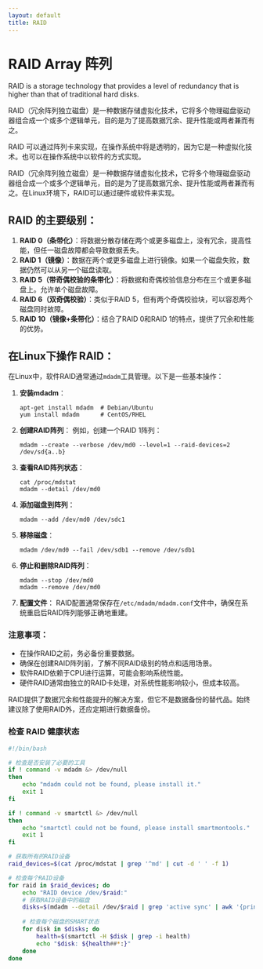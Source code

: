 ```yaml
---
layout: default
title: RAID
---
```


# RAID Array 阵列

RAID is a storage technology that provides a level of redundancy that is higher than that of traditional hard disks.

RAID（冗余阵列独立磁盘）是一种数据存储虚拟化技术，它将多个物理磁盘驱动器组合成一个或多个逻辑单元，目的是为了提高数据冗余、提升性能或两者兼而有之。

RAID 可以通过阵列卡来实现，在操作系统中将是透明的，因为它是一种虚拟化技术。也可以在操作系统中以软件的方式实现。

RAID（冗余阵列独立磁盘）是一种数据存储虚拟化技术，它将多个物理磁盘驱动器组合成一个或多个逻辑单元，目的是为了提高数据冗余、提升性能或两者兼而有之。在Linux环境下，RAID可以通过硬件或软件来实现。

## RAID 的主要级别：

1. **RAID 0（条带化）**：将数据分散存储在两个或更多磁盘上，没有冗余，提高性能，但任一磁盘故障都会导致数据丢失。
2. **RAID 1（镜像）**：数据在两个或更多磁盘上进行镜像。如果一个磁盘失败，数据仍然可以从另一个磁盘读取。
3. **RAID 5（带奇偶校验的条带化）**：将数据和奇偶校验信息分布在三个或更多磁盘上。允许单个磁盘故障。
4. **RAID 6（双奇偶校验）**：类似于RAID 5，但有两个奇偶校验块，可以容忍两个磁盘同时故障。
5. **RAID 10（镜像+条带化）**：结合了RAID 0和RAID 1的特点，提供了冗余和性能的优势。

## 在Linux下操作 RAID：

在Linux中，软件RAID通常通过`mdadm`工具管理。以下是一些基本操作：

1. **安装mdadm**：
   ```shell
   apt-get install mdadm  # Debian/Ubuntu
   yum install mdadm      # CentOS/RHEL
   ```

2. **创建RAID阵列**：
   例如，创建一个RAID 1阵列：
   ```shell
   mdadm --create --verbose /dev/md0 --level=1 --raid-devices=2 /dev/sd{a..b}
   ```

3. **查看RAID阵列状态**：
   ```shell
   cat /proc/mdstat
   mdadm --detail /dev/md0
   ```

4. **添加磁盘到阵列**：
   ```shell
   mdadm --add /dev/md0 /dev/sdc1
   ```

5. **移除磁盘**：
   ```shell
   mdadm /dev/md0 --fail /dev/sdb1 --remove /dev/sdb1
   ```

6. **停止和删除RAID阵列**：
   ```shell
   mdadm --stop /dev/md0
   mdadm --remove /dev/md0
   ```

7. **配置文件**：
   RAID配置通常保存在`/etc/mdadm/mdadm.conf`文件中，确保在系统重启后RAID阵列能够正确地重建。

### 注意事项：
- 在操作RAID之前，务必备份重要数据。
- 确保在创建RAID阵列前，了解不同RAID级别的特点和适用场景。
- 软件RAID依赖于CPU进行运算，可能会影响系统性能。
- 硬件RAID通常由独立的RAID卡处理，对系统性能影响较小，但成本较高。

RAID提供了数据冗余和性能提升的解决方案，但它不是数据备份的替代品。始终建议除了使用RAID外，还应定期进行数据备份。

### 检查 RAID 健康状态

```bash
#!/bin/bash

# 检查是否安装了必要的工具
if ! command -v mdadm &> /dev/null
then
    echo "mdadm could not be found, please install it."
    exit 1
fi

if ! command -v smartctl &> /dev/null
then
    echo "smartctl could not be found, please install smartmontools."
    exit 1
fi

# 获取所有的RAID设备
raid_devices=$(cat /proc/mdstat | grep '^md' | cut -d ' ' -f 1)

# 检查每个RAID设备
for raid in $raid_devices; do
    echo "RAID device /dev/$raid:"
    # 获取RAID设备中的磁盘
    disks=$(mdadm --detail /dev/$raid | grep 'active sync' | awk '{print $7}')
    
    # 检查每个磁盘的SMART状态
    for disk in $disks; do
        health=$(smartctl -H $disk | grep -i health)
        echo "$disk: ${health##*:}"
    done
done
```
